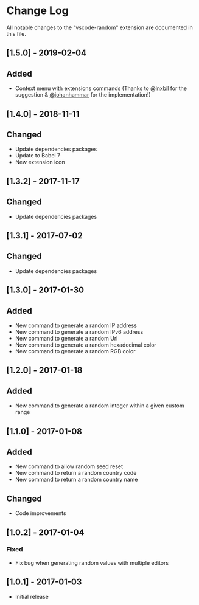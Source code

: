 # Change Log
All notable changes to the "vscode-random" extension are documented in this file.

## [1.5.0] - 2019-02-04
## Added
- Context menu with extensions commands (Thanks to [@lnxbil](https://github.com/lnxbil) for the suggestion & [@johanhammar](https://github.com/johanhammar) for the implementation!)

## [1.4.0] - 2018-11-11
## Changed
- Update dependencies packages
- Update to Babel 7
- New extension icon

## [1.3.2] - 2017-11-17
## Changed
- Update dependencies packages

## [1.3.1] - 2017-07-02
## Changed
- Update dependencies packages

## [1.3.0] - 2017-01-30
## Added
- New command to generate a random IP address
- New command to generate a random IPv6 address
- New command to generate a random Url
- New command to generate a random hexadecimal color
- New command to generate a random RGB color

## [1.2.0] - 2017-01-18
## Added
- New command to generate a random integer within a given custom range

## [1.1.0] - 2017-01-08
## Added
- New command to allow random seed reset
- New command to return a random country code
- New command to return a random country name

## Changed
- Code improvements

## [1.0.2] - 2017-01-04
### Fixed
- Fix bug when generating random values with multiple editors

## [1.0.1] - 2017-01-03
- Initial release